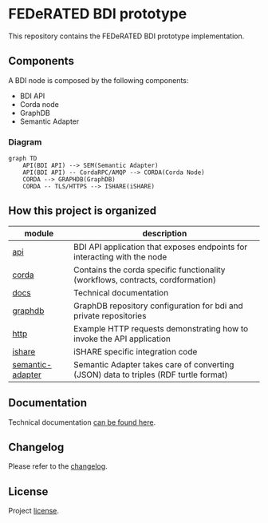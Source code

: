 # FEDeRATED BDI prototype

This repository contains the FEDeRATED BDI prototype implementation. 

## Components

A BDI node is composed by the following components:

- BDI API 
- Corda node
- GraphDB
- Semantic Adapter

### Diagram

```mermaid
graph TD
    API(BDI API) --> SEM(Semantic Adapter)
    API(BDI API) -- CordaRPC/AMQP --> CORDA(Corda Node)
    CORDA --> GRAPHDB(GraphDB)
    CORDA -- TLS/HTTPS --> ISHARE(iSHARE)
```

## How this project is organized

| module                                | description                                                                           |
|---------------------------------------|---------------------------------------------------------------------------------------|
| [api](api/)                           | BDI API application that exposes endpoints for interacting with the node              | 
| [corda](corda/)                       | Contains the corda specific functionality (workflows, contracts, cordformation)       | 
| [docs](docs/)                         | Technical documentation                                                               |
| [graphdb](graphdb/)                   | GraphDB repository configuration for bdi and private repositories                     |
| [http](http/)                         | Example HTTP requests demonstrating how to invoke the API application                 |
| [ishare](ishare/)                     | iSHARE specific integration code                                                      | 
| [semantic-adapter](semantic-adapter/) | Semantic Adapter takes care of converting (JSON) data to triples (RDF turtle format)  | 

## Documentation

Technical documentation [can be found here](docs/README.md).

## Changelog

Please refer to the [changelog](CHANGELOG.md).

## License

Project [license](LICENSE.md).   
